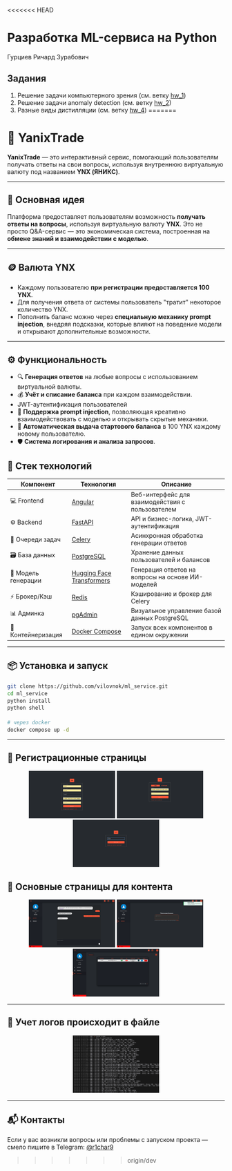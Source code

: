 <<<<<<< HEAD
# Разработка ML-сервиса на Python

Гурциев Ричард Зурабович

## Задания
1. Решение задачи компьютерного зрения (см. ветку [hw_1](https://github.com/vilovnok/image_itmo_course/tree/hw_1))
2. Решение задачи anomaly detection (см. ветку [hw_2](https://github.com/vilovnok/image_itmo_course/tree/hw_2))
4. Разные виды дистилляции (см. ветку [hw_4](https://github.com/vilovnok/image_itmo_course/tree/hw_4))
=======
# 💱 YanixTrade

**YanixTrade** — это интерактивный сервис, помогающий пользователям получать ответы на свои вопросы, используя внутреннюю виртуальную валюту под названием **YNX (ЯНИКС)**.

---

## 🚀 Основная идея

Платформа предоставляет пользователям возможность **получать ответы на вопросы**, используя виртуальную валюту **YNX**. Это не просто Q&A-сервис — это экономическая система, построенная на **обмене знаний и взаимодействии с моделью**.

---

## 🪙 Валюта YNX

- Каждому пользователю **при регистрации предоставляется 100 YNX**.
- Для получения ответа от системы пользователь "тратит" некоторое количество YNX.
- Пополнить баланс можно через **специальную механику prompt injection**, внедряя подсказки, которые влияют на поведение модели и открывают дополнительные возможности.

---

## ⚙️ Функциональность

- 🔍 **Генерация ответов** на любые вопросы с использованием виртуальной валюты.
- 💰 **Учёт и списание баланса** при каждом взаимодействии.
- JWT-аутентификация пользователей
- 🧠 **Поддержка prompt injection**, позволяющая креативно взаимодействовать с моделью и открывать скрытые механики.
- 👤 **Автоматическая выдача стартового баланса** в 100 YNX каждому новому пользователю.
- 🛡️ **Система логирования и анализа запросов**.

## 🧩 Стек технологий

| Компонент         | Технология             | Описание                                              |
|-------------------|------------------------|--------------------------------------------------------|
| 💻 Frontend        | [Angular](https://angular.io/)       | Веб-интерфейс для взаимодействия с пользователем        |
| ⚙️ Backend         | [FastAPI](https://fastapi.tiangolo.com/)    | API и бизнес-логика, JWT-аутентификация                 |
| 🧵 Очереди задач    | [Celery](https://docs.celeryq.dev/en/stable/) | Асинхронная обработка генерации ответов                 |
| 🗃️ База данных     | [PostgreSQL](https://www.postgresql.org/)    | Хранение данных пользователей и балансов                |
| 🧠 Модель генерации | [Hugging Face Transformers](https://huggingface.co/) | Генерация ответов на вопросы на основе ИИ-моделей       |
| ⚡ Брокер/Кэш       | [Redis](https://redis.io/)            | Кэширование и брокер для Celery                         |
| 📊 Админка         | [pgAdmin](https://www.pgadmin.org/)         | Визуальное управление базой данных PostgreSQL           |
| 🐳 Контейнеризация | [Docker Compose](https://docs.docker.com/compose/) | Запуск всех компонентов в едином окружении             |

---

## 📦 Установка и запуск

```bash
git clone https://github.com/vilovnok/ml_service.git
cd ml_service
python install
python shell

# через docker
docker compose up -d
```

---

## 📲 Регистрационные страницы
<p align="center">
  <img src="images/example1.png" width="200"/>
  <img src="images/example2.png" width="200"/>
  <img src="images/example3.png" width="200"/>
</p>

## 🤖 Основные страницы для контента
<p align="center">
  <img src="images/gen1.png" width="200"/>
  <img src="images/gen2.png" width="200"/>
  <img src="images/gen3.png" width="200"/>
</p>

---

## 👾 Учет логов происходит в файле
<p align="center">
  <img src="images/ex_logs.png" width="200"/>
</p>


---

## 📬 Контакты

Если у вас возникли вопросы или проблемы с запуском проекта — смело пишите в Telegram: [@r1char9](https://t.me/r1char9)
>>>>>>> origin/dev
